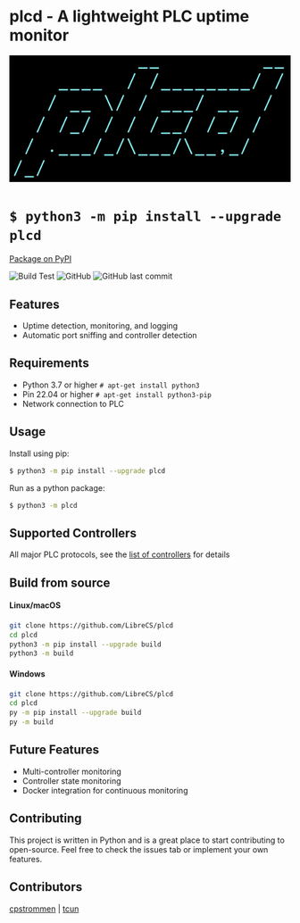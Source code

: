 # plcd - A lightweight PLC uptime monitor

![logo](https://github.com/LibreCS/plcd/blob/stable/assets/logo_ascii.png)

# `$ python3 -m pip install --upgrade plcd`

[Package on PyPI](https://pypi.org/project/plcd/)

![Build Test](https://github.com/LibreCS/plcd/actions/workflows/test.yml/badge.svg) ![GitHub](https://img.shields.io/github/license/LibreCS/plcd) ![GitHub last commit](https://img.shields.io/github/last-commit/LibreCS/plcd)

## Features
- Uptime detection, monitoring, and logging
- Automatic port sniffing and controller detection

## Requirements
- Python 3.7 or higher `# apt-get install python3`
- Pin 22.04 or higher `# apt-get install python3-pip`
- Network connection to PLC

## Usage
Install using pip:
```bash
$ python3 -m pip install --upgrade plcd
```
Run as a python package:
```bash
$ python3 -m plcd
```

## Supported Controllers
All major PLC protocols, see the [list of controllers](https://github.com/LibreCS/plcd/blob/main/src/plcd/plc-ports.dat) for details

## Build from source
#### Linux/macOS
```bash
git clone https://github.com/LibreCS/plcd
cd plcd
python3 -m pip install --upgrade build
python3 -m build
```

#### Windows
```bash
git clone https://github.com/LibreCS/plcd
cd plcd
py -m pip install --upgrade build
py -m build
```

## Future Features
- Multi-controller monitoring
- Controller state monitoring
- Docker integration for continuous monitoring

## Contributing
This project is written in Python and is a great place to start contributing to open-source. Feel free to check the issues tab or implement your own features.

## Contributors
[cpstrommen](https://github.com/cpstrommen) | [tcun](https://github.com/tcun)
